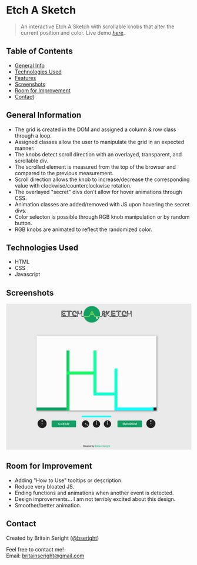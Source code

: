# Etch A Sketch
> An interactive Etch A Sketch with scrollable knobs that alter the current position and color. 
> Live demo [_here_](https://bseright.github.io/etch-a-sketch/).

## Table of Contents
* [General Info](#general-information)
* [Technologies Used](#technologies-used)
* [Features](#features)
* [Screenshots](#screenshots)
* [Room for Improvement](#room-for-improvement)
* [Contact](#contact)

## General Information
- The grid is created in the DOM and assigned a column & row class through a loop. 
- Assigned classes allow the user to manipulate the grid in an expected manner. 
- The knobs detect scroll direction with an overlayed, transparent, and scrollable div.
- The scrolled element is measured from the top of the browser and compared to the previous measurement.
- Scroll direction allows the knob to increase/decrease the corresponding value with clockwise/counterclockwise rotation.
- The overlayed "secret" divs don't allow for hover animations through CSS.
- Animation classes are added/removed with JS upon hovering the secret divs. 
- Color selecton is possible through RGB knob manipulation or by random button. 
- RGB knobs are animated to reflect the randomized color.

## Technologies Used
- HTML
- CSS
- Javascript

## Screenshots
![Example screenshot](images/screenshot.png)

## Room for Improvement
- Adding "How to Use" tooltips or description.
- Reduce very bloated JS.
- Ending functions and animations when another event is detected. 
- Design improvements... I am not terribly excited about this design.
- Smoother/better animation.

## Contact
Created by Britain Seright ([@bseright](https://github.com/bseright))

Feel free to contact me!  
Email: britainseright@gmail.com
